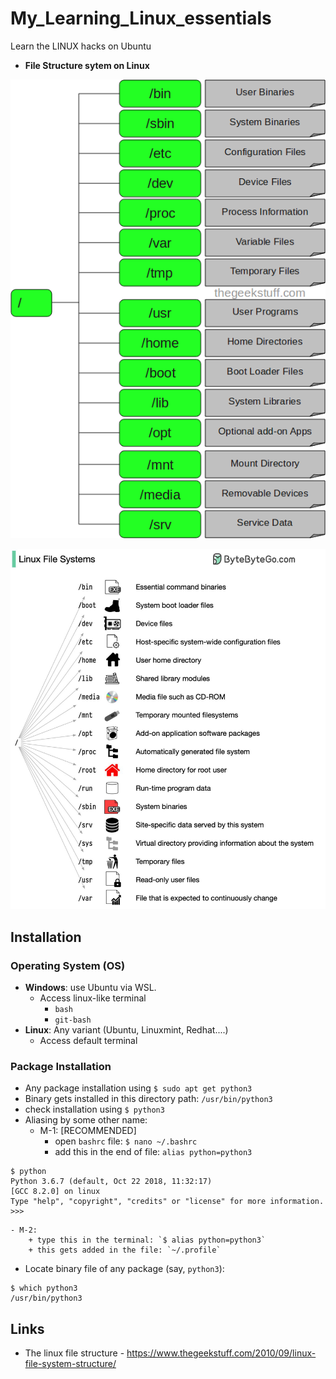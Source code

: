 # My_Learning_Linux_essentials

Learn the LINUX hacks on Ubuntu

- **File Structure sytem on Linux**
<p align="left">
	<img src="./Images/filesystem-structure.png" alt="" width="" height="">
</p>

![](Images/filesystem-structure_bytebytego.png)

## Installation

### Operating System (OS)

- **Windows**: use Ubuntu via WSL.
  - Access linux-like terminal
    - `bash`
    - `git-bash`
- **Linux**: Any variant (Ubuntu, Linuxmint, Redhat....)
  - Access default terminal

### Package Installation

- Any package installation using `$ sudo apt get python3`
- Binary gets installed in this directory path: `/usr/bin/python3`
- check installation using `$ python3`
- Aliasing by some other name:
  - M-1: [RECOMMENDED]
    - open `bashrc` file: `$ nano ~/.bashrc`
    - add this in the end of file: `alias python=python3`

```console
$ python
Python 3.6.7 (default, Oct 22 2018, 11:32:17)
[GCC 8.2.0] on linux
Type "help", "copyright", "credits" or "license" for more information.
>>>
```

    - M-2:
    	+ type this in the terminal: `$ alias python=python3`
    	+ this gets added in the file: `~/.profile`

- Locate binary file of any package (say, `python3`):

```console
$ which python3
/usr/bin/python3
```

## Links

- The linux file structure - https://www.thegeekstuff.com/2010/09/linux-file-system-structure/
